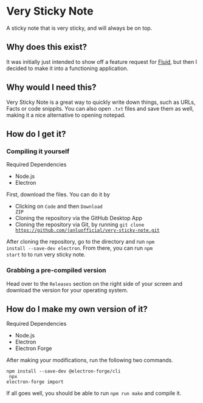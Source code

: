 # Very Sticky Note
A sticky note that is very sticky, and will always be on top.

## Why does this exist?
It was initially just intended to show off a feature request for [Fluid](https://fluid.so/), but then I decided to make it into a functioning application.

## Why would I need this?
Very Sticky Note is a great way to quickly write down things, such as URLs, Facts or code snippits. You can also open <code>.txt</code> files and save them as well, making it a nice alternative to opening notepad.

## How do I get it?
### Compiling it yourself
Required Dependencies
- Node.js
- Electron

First, download the files. You can do it by
- Clicking on <code>Code</code> and then <code>Download ZIP</code>
- Cloning the repository via the GitHub Desktop App
- Cloning the repository via Git, by running <code>git clone https://github.com/janluofficial/very-sticky-note.git</code>

After cloning the repository, go to the directory and run <code>npm install --save-dev electron</code>. From there, you can run <code>npm start</code> to to run very sticky note.

### Grabbing a pre-compiled version
Head over to the <code>Releases</code> section on the right side of your screen and download the version for your operating system.

## How do I make my own version of it?
Required Dependencies
- Node.js
- Electron
- Electron Forge

After making your modifications, run the following two commands.

<code>npm install --save-dev @electron-forge/cli<br>
npx electron-forge import</code>

If all goes well, you should be able to run <code>npm run make</code> and compile it.